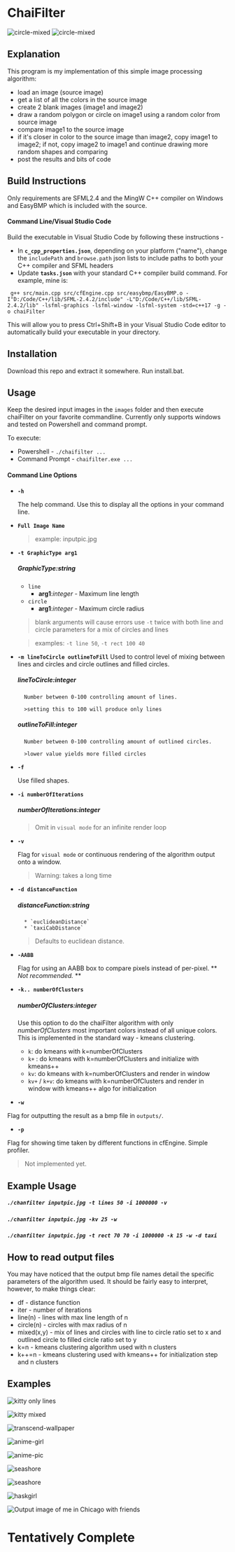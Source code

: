 # ChaiFilter

![circle-mixed](/output/ball-mixed(90,80)-line(100).circle(20)-fillediter1000000-df=euclid.bmp)
![circle-mixed](/output/ball-mixed(50,5)-line(30).circle(10)-fillediter2000000-df=euclid.bmp)

## Explanation
This program is my implementation of this simple image processing algorithm:
- load an image (source image)
- get a list of all the colors in the source image
- create 2 blank images (image1 and image2)
- draw a random polygon or circle on image1 using a random color from source image
- compare image1 to the source image
- if it's closer in color to the source image than image2, copy image1 to image2; if not, copy image2 to image1 and continue drawing more random shapes and comparing
- post the results and bits of code

## Build Instructions

Only requirements are SFML2.4 and the MingW C++ compiler on Windows and EasyBMP which is included with the source.

#### Command Line/Visual Studio Code

Build the executable in Visual Studio Code by following these instructions -

* In **`c_cpp_properties.json`**, depending on your platform ("name"), change the `includePath` and `browse.path` json lists to include paths to both your C++ compiler and SFML headers
* Update **`tasks.json`** with your standard C++ compiler build command. For example, mine is:

` g++ src/main.cpp src/cfEngine.cpp src/easybmp/EasyBMP.o -I"D:/Code/C++/lib/SFML-2.4.2/include" -L"D:/Code/C++/lib/SFML-2.4.2/lib" -lsfml-graphics -lsfml-window -lsfml-system -std=c++17 -g -o chaiFilter`

This will allow you to press Ctrl+Shift+B in your Visual Studio Code editor to automatically build your executable in your directory.

## Installation

Download this repo and extract it somewhere.
Run install.bat.

## Usage
Keep the desired input images in the `images` folder and then execute chaiFilter on your favorite commandline.
Currently only supports windows and tested on Powershell and command prompt.

To execute:
* Powershell - `./chaifilter ...`
* Command Prompt - `chaifilter.exe ...`

#### Command Line Options

* **`-h`**

    The help command. Use this to display all the options in your command line.

* **`Full Image Name`**

    >example: inputpic.jpg

* **`-t GraphicType arg1`**

    ##### **GraphicType**:*string*
    * `line`
        - **arg1**:*integer* - Maximum line length
    * `circle`
        - **arg1**:*integer* - Maximum circle radius

    >blank arguments will cause errors
    >use `-t` twice with both line and circle parameters for a mix of circles and lines
    
    >examples: `-t line 50`, `-t rect 100 40`

* **`-m lineToCircle outlineToFill`**
    Used to control level of mixing between lines and circles and circle outlines and filled circles.

    ##### **lineToCircle**:*integer*
        Number between 0-100 controlling amount of lines.

        >setting this to 100 will produce only lines

    ##### **outlineToFill**:*integer*
        Number between 0-100 controlling amount of outlined circles.

        >lower value yields more filled circles

* **`-f`**

    Use filled shapes.

* **`-i numberOfIterations`**

    ##### **numberOfIterations**:*integer*

    >Omit in `visual mode` for an infinite render loop

* **`-v`**

    Flag for `visual mode` or continuous rendering of the algorithm output onto a window.

    >Warning: takes a long time

* **`-d distanceFunction`**

    ##### **distanceFunction**:*string*
        * `euclideanDistance`
        * `taxiCabDistance`

    >Defaults to euclidean distance.

* **`-AABB`**

    Flag for using an AABB box to compare pixels instead of per-pixel. ** *Not recommended.* **

* **`-k.. numberOfClusters`**

    ##### **numberOfClusters**:*integer*

    Use this option to do the chaiFilter algorithm with only *numberOfClusters* most important colors instead of all unique colors. This is implemented in the standard way - kmeans clustering.

    * `k`: do kmeans with k=numberOfClusters
    * `k+` : do kmeans with k=numberOfClusters and initialize with kmeans++
    * `kv`: do kmeans with k=numberOfClusters and render in window
    * `kv+` / `k+v`: do kmeans with k=numberOfClusters and render in window with kmeans++ algo for initialization

* **`-w`**

Flag for outputting the result as a bmp file in `outputs/`.

* **`-p`**

Flag for showing time taken by different functions in cfEngine. Simple profiler.
>Not implemented yet.

## Example Usage

##### `./chanfilter inputpic.jpg -t lines 50 -i 1000000 -v`

##### `./chanfilter inputpic.jpg -kv 25 -w`

##### `./chanfilter inputpic.jpg -t rect 70 70 -i 1000000 -k 15 -w -d taxi`

## How to read output files

You may have noticed that the output bmp file names detail the specific parameters of the algorithm used. It should be fairly easy to interpret, however, to make things clear:
* df - distance function
* iter - number of iterations
* line(n) - lines with max line length of n
* circle(n) - circles with max radius of n
* mixed(x,y) - mix of lines and circles with line to circle ratio set to x and outlined circle to filled circle ratio set to y
* k=n - kmeans clustering algorithm used with n clusters
* k++=n - kmeans clustering used with kmeans++ for initialization step and n clusters

## Examples

![kitty only lines](output/kitty-line(60)-iter2000000-df=euclid.bmp)

![kitty mixed](output/kitty-mixed(90,50)-line(75).circle(50)iter2000000-df=euclid.bmp)

![transcend-wallpaper](output/transcend-line(50)-iter10000000-k=50df=euclid.bmp)

![anime-girl](output/animegirl2-line(50)-iter2000000-df=euclid.bmp)

![anime-pic](output/animepic1-line(50)-iter10000000-k=50df=euclid.bmp)

![seashore](output/seashore-line(50)-iter10000000-df=euclid.bmp)

![seashore](output/seashore-mixed(80,90)-line(200).circle(40)-fillediter1000000-df=euclid.bmp)

![haskgirl](output/pic-mixed(40,60)-line(200).circle(10)-fillediter1000000-df=euclid.bmp)

![Output image of me in Chicago with friends](output/chictrip-line(50)-iter10000000-df=euclid.bmp)

# Tentatively Complete
